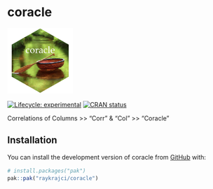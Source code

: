 
<!-- README.md is generated from README.Rmd. Please edit that file -->

# coracle

<img src="man/figures/coracle_hex.png" width="150" />

<!-- badges: start -->

[![Lifecycle:
experimental](https://img.shields.io/badge/lifecycle-experimental-orange.svg)](https://lifecycle.r-lib.org/articles/stages.html#experimental)
[![CRAN
status](https://www.r-pkg.org/badges/version/coracle)](https://CRAN.R-project.org/package=coracle)

<!-- badges: end -->

Correlations of Columns \>\> “Corr” & “Col” \>\> “Coracle”

## Installation

You can install the development version of coracle from
[GitHub](https://github.com/) with:

``` r
# install.packages("pak")
pak::pak("raykrajci/coracle")
```
